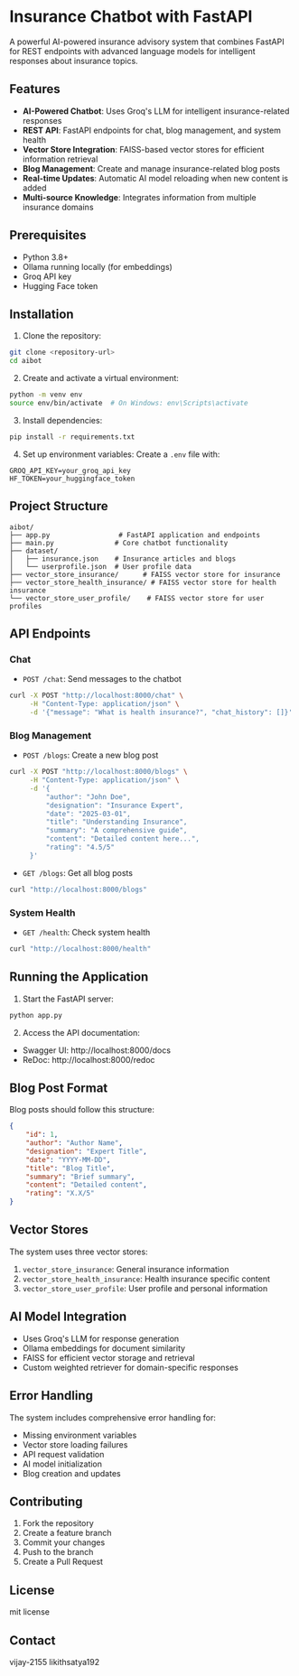 # Insurance Chatbot with FastAPI

A powerful AI-powered insurance advisory system that combines FastAPI for REST endpoints with advanced language models for intelligent responses about insurance topics.

## Features

- **AI-Powered Chatbot**: Uses Groq's LLM for intelligent insurance-related responses
- **REST API**: FastAPI endpoints for chat, blog management, and system health
- **Vector Store Integration**: FAISS-based vector stores for efficient information retrieval
- **Blog Management**: Create and manage insurance-related blog posts
- **Real-time Updates**: Automatic AI model reloading when new content is added
- **Multi-source Knowledge**: Integrates information from multiple insurance domains

## Prerequisites

- Python 3.8+
- Ollama running locally (for embeddings)
- Groq API key
- Hugging Face token

## Installation

1. Clone the repository:
```bash
git clone <repository-url>
cd aibot
```

2. Create and activate a virtual environment:
```bash
python -m venv env
source env/bin/activate  # On Windows: env\Scripts\activate
```

3. Install dependencies:
```bash
pip install -r requirements.txt
```

4. Set up environment variables:
Create a `.env` file with:
```
GROQ_API_KEY=your_groq_api_key
HF_TOKEN=your_huggingface_token
```

## Project Structure

```
aibot/
├── app.py                 # FastAPI application and endpoints
├── main.py               # Core chatbot functionality
├── dataset/
│   ├── insurance.json    # Insurance articles and blogs
│   └── userprofile.json  # User profile data
├── vector_store_insurance/      # FAISS vector store for insurance
├── vector_store_health_insurance/ # FAISS vector store for health insurance
└── vector_store_user_profile/    # FAISS vector store for user profiles
```

## API Endpoints

### Chat
- `POST /chat`: Send messages to the chatbot
```bash
curl -X POST "http://localhost:8000/chat" \
     -H "Content-Type: application/json" \
     -d '{"message": "What is health insurance?", "chat_history": []}'
```

### Blog Management
- `POST /blogs`: Create a new blog post
```bash
curl -X POST "http://localhost:8000/blogs" \
     -H "Content-Type: application/json" \
     -d '{
         "author": "John Doe",
         "designation": "Insurance Expert",
         "date": "2025-03-01",
         "title": "Understanding Insurance",
         "summary": "A comprehensive guide",
         "content": "Detailed content here...",
         "rating": "4.5/5"
     }'
```

- `GET /blogs`: Get all blog posts
```bash
curl "http://localhost:8000/blogs"
```

### System Health
- `GET /health`: Check system health
```bash
curl "http://localhost:8000/health"
```

## Running the Application

1. Start the FastAPI server:
```bash
python app.py
```

2. Access the API documentation:
- Swagger UI: http://localhost:8000/docs
- ReDoc: http://localhost:8000/redoc

## Blog Post Format

Blog posts should follow this structure:
```json
{
    "id": 1,
    "author": "Author Name",
    "designation": "Expert Title",
    "date": "YYYY-MM-DD",
    "title": "Blog Title",
    "summary": "Brief summary",
    "content": "Detailed content",
    "rating": "X.X/5"
}
```

## Vector Stores

The system uses three vector stores:
1. `vector_store_insurance`: General insurance information
2. `vector_store_health_insurance`: Health insurance specific content
3. `vector_store_user_profile`: User profile and personal information

## AI Model Integration

- Uses Groq's LLM for response generation
- Ollama embeddings for document similarity
- FAISS for efficient vector storage and retrieval
- Custom weighted retriever for domain-specific responses

## Error Handling

The system includes comprehensive error handling for:
- Missing environment variables
- Vector store loading failures
- API request validation
- AI model initialization
- Blog creation and updates

## Contributing

1. Fork the repository
2. Create a feature branch
3. Commit your changes
4. Push to the branch
5. Create a Pull Request

## License
mit license

## Contact

vijay-2155
likithsatya192
